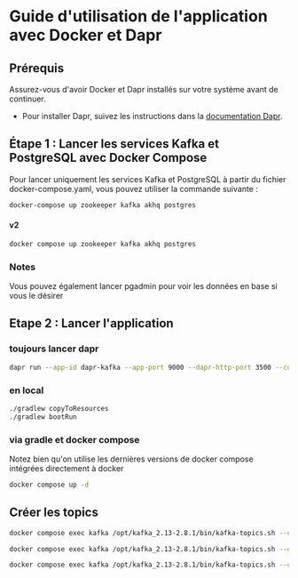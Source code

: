 # Guide d'utilisation de l'application avec Docker et Dapr

## Prérequis

Assurez-vous d'avoir Docker et Dapr installés sur votre système avant de continuer.

- Pour installer Dapr, suivez les instructions dans la [documentation Dapr](https://docs.dapr.io/getting-started/install-dapr-cli/).

## Étape 1 : Lancer les services Kafka et PostgreSQL avec Docker Compose

Pour lancer uniquement les services Kafka et PostgreSQL à partir du fichier docker-compose.yaml, vous pouvez utiliser la commande suivante :

```bash
docker-compose up zookeeper kafka akhq postgres
```

#### v2
```bash
docker compose up zookeeper kafka akhq postgres
```

### Notes
Vous pouvez également lancer pgadmin pour voir les données en base si vous le désirer

## Etape 2 : Lancer l'application

### toujours lancer dapr

```bash
dapr run --app-id dapr-kafka --app-port 9000 --dapr-http-port 3500 --config src\main\resources\dapr\config.yaml --resources-path src\main\resources\dapr\components
```

### en local

```bash
./gradlew copyToResources
./gradlew bootRun
```
### via gradle et docker compose

Notez bien qu'on utilise les dernières versions de docker compose intégrées directement à docker

```bash
docker compose up -d
```

## Créer les topics 

```bash
docker compose exec kafka /opt/kafka_2.13-2.8.1/bin/kafka-topics.sh --create --bootstrap-server kafka:29092 --replication-factor 1 --partitions 1 --topic error-topic

docker compose exec kafka /opt/kafka_2.13-2.8.1/bin/kafka-topics.sh --create --bootstrap-server kafka:29092 --replication-factor 1 --partitions 1 --topic pizza-topic

docker compose exec kafka /opt/kafka_2.13-2.8.1/bin/kafka-topics.sh --create --bootstrap-server kafka:29092 --replication-factor 1 --partitions 1 --topic pasta-topic
```

